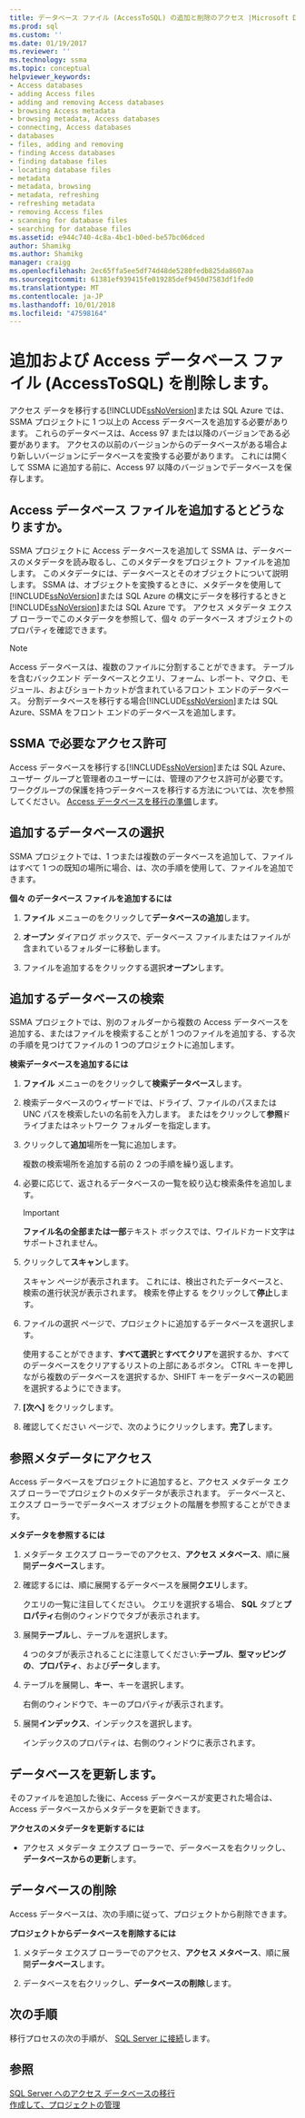 ```yaml
---
title: データベース ファイル (AccessToSQL) の追加と削除のアクセス |Microsoft Docs
ms.prod: sql
ms.custom: ''
ms.date: 01/19/2017
ms.reviewer: ''
ms.technology: ssma
ms.topic: conceptual
helpviewer_keywords:
- Access databases
- adding Access files
- adding and removing Access databases
- browsing Access metadata
- browsing metadata, Access databases
- connecting, Access databases
- databases
- files, adding and removing
- finding Access databases
- finding database files
- locating database files
- metadata
- metadata, browsing
- metadata, refreshing
- refreshing metadata
- removing Access files
- scanning for database files
- searching for database files
ms.assetid: e944c740-4c8a-4bc1-b0ed-be57bc06dced
author: Shamikg
ms.author: Shamikg
manager: craigg
ms.openlocfilehash: 2ec65ffa5ee5df74d48de5280fedb825da8607aa
ms.sourcegitcommit: 61381ef939415fe019285def9450d7583df1fed0
ms.translationtype: MT
ms.contentlocale: ja-JP
ms.lasthandoff: 10/01/2018
ms.locfileid: "47598164"
---
```

# <a name="adding-and-removing-access-database-files-accesstosql"></a>追加および Access データベース ファイル (AccessToSQL) を削除します。
アクセス データを移行する[!INCLUDE[ssNoVersion](../../includes/ssnoversion-md.md)]または SQL Azure では、SSMA プロジェクトに 1 つ以上の Access データベースを追加する必要があります。 これらのデータベースは、Access 97 または以降のバージョンである必要があります。 アクセスの以前のバージョンからのデータベースがある場合より新しいバージョンにデータベースを変換する必要があります。 これには開くして SSMA に追加する前に、Access 97 以降のバージョンでデータベースを保存します。  
  
## <a name="what-happens-when-you-add-access-database-files"></a>Access データベース ファイルを追加するとどうなりますか。  
SSMA プロジェクトに Access データベースを追加して SSMA は、データベースのメタデータを読み取るし、このメタデータをプロジェクト ファイルを追加します。 このメタデータには、データベースとそのオブジェクトについて説明します。 SSMA は、オブジェクトを変換するときに、メタデータを使用して[!INCLUDE[ssNoVersion](../../includes/ssnoversion-md.md)]または SQL Azure の構文にデータを移行するときと[!INCLUDE[ssNoVersion](../../includes/ssnoversion-md.md)]または SQL Azure です。 アクセス メタデータ エクスプ ローラーでこのメタデータを参照して、個々 のデータベース オブジェクトのプロパティを確認できます。  
  
> [!NOTE]  
> Access データベースは、複数のファイルに分割することができます。 テーブルを含むバックエンド データベースとクエリ、フォーム、レポート、マクロ、モジュール、およびショートカットが含まれているフロント エンドのデータベース。 分割データベースを移行する場合[!INCLUDE[ssNoVersion](../../includes/ssnoversion-md.md)]または SQL Azure、SSMA をフロント エンドのデータベースを追加します。  
  
## <a name="permissions-that-are-required-by-ssma"></a>SSMA で必要なアクセス許可  
Access データベースを移行する[!INCLUDE[ssNoVersion](../../includes/ssnoversion-md.md)]または SQL Azure、ユーザー グループと管理者のユーザーには、管理のアクセス許可が必要です。 ワークグループの保護を持つデータベースを移行する方法については、次を参照してください。 [Access データベースを移行の準備](preparing-access-databases-for-migration-accesstosql.md)します。  
  
## <a name="selecting-databases-to-add"></a>追加するデータベースの選択  
SSMA プロジェクトでは、1 つまたは複数のデータベースを追加して、ファイルはすべて 1 つの既知の場所に場合、は、次の手順を使用して、ファイルを追加できます。  
  
**個々 のデータベース ファイルを追加するには**  
  
1.  **ファイル** メニューのをクリックして**データベースの追加**します。  
  
2.  **オープン** ダイアログ ボックスで、データベース ファイルまたはファイルが含まれているフォルダーに移動します。  
  
3.  ファイルを追加するをクリックする選択**オープン**します。  
  
## <a name="finding-databases-to-add"></a>追加するデータベースの検索  
SSMA プロジェクトでは、別のフォルダーから複数の Access データベースを追加する、またはファイルを検索することが 1 つのファイルを追加する、する次の手順を見つけてファイルの 1 つのプロジェクトに追加します。  
  
**検索データベースを追加するには**  
  
1.  **ファイル** メニューのをクリックして**検索データベース**します。  
  
2.  検索データベースのウィザードでは、ドライブ、ファイルのパスまたは UNC パスを検索したいの名前を入力します。 またはをクリックして**参照**ドライブまたはネットワーク フォルダーを指定します。  
  
3.  クリックして**追加**場所を一覧に追加します。  
  
    複数の検索場所を追加する前の 2 つの手順を繰り返します。  
  
4.  必要に応じて、返されるデータベースの一覧を絞り込む検索条件を追加します。  
  
    > [!IMPORTANT]  
    > **ファイル名の全部または一部**テキスト ボックスでは、ワイルドカード文字はサポートされません。  
  
5.  クリックして**スキャン**します。  
  
    スキャン ページが表示されます。 これには、検出されたデータベースと、検索の進行状況が表示されます。 検索を停止する をクリックして**停止**します。  
  
6.  ファイルの選択 ページで、プロジェクトに追加するデータベースを選択します。  
  
    使用することができます、**すべて選択**と**すべてクリア**を選択するか、すべてのデータベースをクリアするリストの上部にあるボタン。 CTRL キーを押しながら複数のデータベースを選択するか、SHIFT キーをデータベースの範囲を選択するようにできます。  
  
7.  **[次へ]** をクリックします。  
  
8.  確認してください ページで、次のようにクリックします。**完了**します。  
  
## <a name="browsing-access-metadata"></a>参照メタデータにアクセス  
Access データベースをプロジェクトに追加すると、アクセス メタデータ エクスプ ローラーでプロジェクトのメタデータが表示されます。 データベースと、エクスプ ローラーでデータベース オブジェクトの階層を参照することができます。  
  
**メタデータを参照するには**  
  
1.  メタデータ エクスプ ローラーでのアクセス、**アクセス メタベース**、順に展開**データベース**します。  
  
2.  確認するには、順に展開するデータベースを展開**クエリ**します。  
  
    クエリの一覧に注目してください。 クエリを選択する場合、 **SQL**  タブと**プロパティ**右側のウィンドウでタブが表示されます。  
  
3.  展開**テーブル**し、テーブルを選択します。  
  
    4 つのタブが表示されることに注意してください:**テーブル**、**型マッピングの**、**プロパティ**、および**データ**します。  
  
4.  テーブルを展開し、**キー**、キーを選択します。  
  
    右側のウィンドウで、キーのプロパティが表示されます。  
  
5.  展開**インデックス**、インデックスを選択します。  
  
    インデックスのプロパティは、右側のウィンドウに表示されます。  
  
## <a name="refreshing-databases"></a>データベースを更新します。  
そのファイルを追加した後に、Access データベースが変更された場合は、Access データベースからメタデータを更新できます。  
  
**アクセスのメタデータを更新するには**  
  
-   アクセス メタデータ エクスプ ローラーで、データベースを右クリックし、**データベースからの更新**します。  
  
## <a name="removing-databases"></a>データベースの削除  
Access データベースは、次の手順に従って、プロジェクトから削除できます。  
  
**プロジェクトからデータベースを削除するには**  
  
1.  メタデータ エクスプ ローラーでのアクセス、**アクセス メタベース**、順に展開**データベース**します。  
  
2.  データベースを右クリックし、**データベースの削除**します。  
  
## <a name="next-step"></a>次の手順  
移行プロセスの次の手順が、 [SQL Server に接続](http://msdn.microsoft.com/bb8c4bde-cfc2-4636-92ae-5dd24abe9536)します。  
  
## <a name="see-also"></a>参照  
[SQL Server へのアクセス データベースの移行](migrating-access-databases-to-sql-server-azure-sql-db-accesstosql.md)  
[作成して、プロジェクトの管理](creating-and-managing-projects-accesstosql.md)  
  
